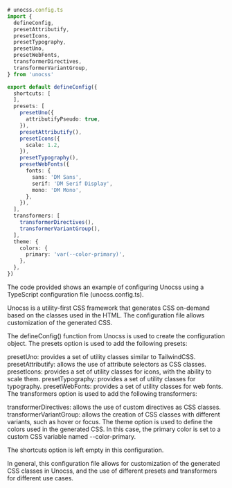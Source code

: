```ts
# unocss.config.ts
import {
  defineConfig,
  presetAttributify,
  presetIcons,
  presetTypography,
  presetUno,
  presetWebFonts,
  transformerDirectives,
  transformerVariantGroup,
} from 'unocss'

export default defineConfig({
  shortcuts: [
  ],
  presets: [
    presetUno({
      attributifyPseudo: true,
    }),
    presetAttributify(),
    presetIcons({
      scale: 1.2,
    }),
    presetTypography(),
    presetWebFonts({
      fonts: {
        sans: 'DM Sans',
        serif: 'DM Serif Display',
        mono: 'DM Mono',
      },
    }),
  ],
  transformers: [
    transformerDirectives(),
    transformerVariantGroup(),
  ],
  theme: {
    colors: {
      primary: 'var(--color-primary)',
    },
  },
})
```

The code provided shows an example of configuring Unocss using a TypeScript configuration file (unocss.config.ts).

Unocss is a utility-first CSS framework that generates CSS on-demand based on the classes used in the HTML. The configuration file allows customization of the generated CSS.

The defineConfig() function from Unocss is used to create the configuration object. The presets option is used to add the following presets:

presetUno: provides a set of utility classes similar to TailwindCSS.
presetAttributify: allows the use of attribute selectors as CSS classes.
presetIcons: provides a set of utility classes for icons, with the ability to scale them.
presetTypography: provides a set of utility classes for typography.
presetWebFonts: provides a set of utility classes for web fonts.
The transformers option is used to add the following transformers:

transformerDirectives: allows the use of custom directives as CSS classes.
transformerVariantGroup: allows the creation of CSS classes with different variants, such as hover or focus.
The theme option is used to define the colors used in the generated CSS. In this case, the primary color is set to a custom CSS variable named --color-primary.

The shortcuts option is left empty in this configuration.

In general, this configuration file allows for customization of the generated CSS classes in Unocss, and the use of different presets and transformers for different use cases.